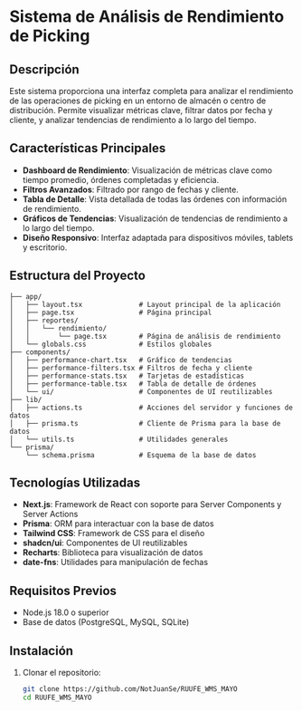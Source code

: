 # Sistema de Análisis de Rendimiento de Picking

## Descripción

Este sistema proporciona una interfaz completa para analizar el rendimiento de las operaciones de picking en un entorno de almacén o centro de distribución. Permite visualizar métricas clave, filtrar datos por fecha y cliente, y analizar tendencias de rendimiento a lo largo del tiempo.

## Características Principales

- **Dashboard de Rendimiento**: Visualización de métricas clave como tiempo promedio, órdenes completadas y eficiencia.
- **Filtros Avanzados**: Filtrado por rango de fechas y cliente.
- **Tabla de Detalle**: Vista detallada de todas las órdenes con información de rendimiento.
- **Gráficos de Tendencias**: Visualización de tendencias de rendimiento a lo largo del tiempo.
- **Diseño Responsivo**: Interfaz adaptada para dispositivos móviles, tablets y escritorio.

## Estructura del Proyecto

```
├── app/
│   ├── layout.tsx              # Layout principal de la aplicación
│   ├── page.tsx                # Página principal
│   ├── reportes/
│   │   └── rendimiento/
│   │       └── page.tsx        # Página de análisis de rendimiento
│   └── globals.css             # Estilos globales
├── components/
│   ├── performance-chart.tsx   # Gráfico de tendencias
│   ├── performance-filters.tsx # Filtros de fecha y cliente
│   ├── performance-stats.tsx   # Tarjetas de estadísticas
│   ├── performance-table.tsx   # Tabla de detalle de órdenes
│   └── ui/                     # Componentes de UI reutilizables
├── lib/
│   ├── actions.ts              # Acciones del servidor y funciones de datos
│   ├── prisma.ts               # Cliente de Prisma para la base de datos
│   └── utils.ts                # Utilidades generales
└── prisma/
    └── schema.prisma           # Esquema de la base de datos
```

## Tecnologías Utilizadas

- **Next.js**: Framework de React con soporte para Server Components y Server Actions
- **Prisma**: ORM para interactuar con la base de datos
- **Tailwind CSS**: Framework de CSS para el diseño
- **shadcn/ui**: Componentes de UI reutilizables
- **Recharts**: Biblioteca para visualización de datos
- **date-fns**: Utilidades para manipulación de fechas

## Requisitos Previos

- Node.js 18.0 o superior
- Base de datos (PostgreSQL, MySQL, SQLite)

## Instalación

1. Clonar el repositorio:
   ```bash
   git clone https://github.com/NotJuanSe/RUUFE_WMS_MAYO
   cd RUUFE_WMS_MAYO